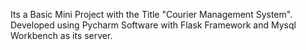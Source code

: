 Its a Basic Mini Project with the Title "Courier Management System".
Developed using Pycharm Software with Flask Framework and Mysql Workbench as its server.
